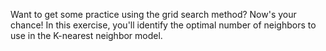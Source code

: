 Want to get some practice using the grid search method? Now's your chance! In this exercise, you'll identify the optimal number of neighbors to use in the K-nearest neighbor model.
